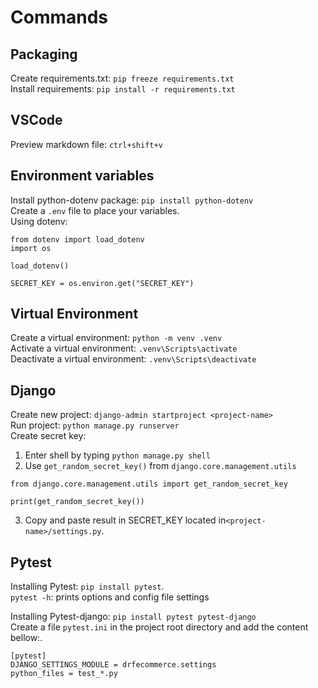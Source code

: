 # Commands

## Packaging

Create requirements.txt: ```pip freeze requirements.txt```<br>
Install requirements: ```pip install -r requirements.txt```

## VSCode

Preview markdown file: ```ctrl+shift+v```

## Environment variables

Install python-dotenv package: ```pip install python-dotenv```<br>
Create a ```.env``` file to place your variables.<br>
Using dotenv:

```
from dotenv import load_dotenv
import os

load_dotenv()

SECRET_KEY = os.environ.get("SECRET_KEY")
```

## Virtual Environment

Create a virtual environment: ```python -m venv .venv```<br>
Activate a virtual environment: ```.venv\Scripts\activate```<br>
Deactivate a virtual environment: ```.venv\Scripts\deactivate```

## Django

Create new project: ```django-admin startproject <project-name>```<br>
Run project: ```python manage.py runserver```<br>
Create secret key:<br>
1. Enter shell by typing ```python manage.py shell```<br>
2. Use ```get_random_secret_key()``` from ```django.core.management.utils``` 

```
from django.core.management.utils import get_random_secret_key

print(get_random_secret_key())
```
3. Copy and paste result in SECRET_KEY located in```<project-name>/settings.py```.

## Pytest

Installing Pytest: ```pip install pytest```.<br>
```pytest -h```: prints options and config file settings<br>

Installing Pytest-django: ```pip install pytest pytest-django```<br>
Create a file ```pytest.ini``` in the project root directory and add the content bellow:.<br>
```
[pytest]
DJANGO_SETTINGS_MODULE = drfecommerce.settings
python_files = test_*.py
```






